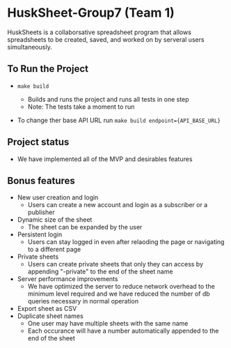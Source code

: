 # HuskSheet-Group7 (Team 1)

HuskSheets is a collaborsative spreadsheet program that allows spreadsheets to be created, saved, and worked on by serveral users simultaneously. 

## To Run the Project

-   `make build`

    -   Builds and runs the project and runs all tests in one step
    -   Note: The tests take a moment to run

-   To change ther base API URL run `make build endpoint={API_BASE_URL}`

## Project status

-   We have implemented all of the MVP and desirables features

## Bonus features

-   New user creation and login
    -   Users can create a new account and login as a subscriber or a publisher
-   Dynamic size of the sheet
    -   The sheet can be expanded by the user
-   Persistent login
    -   Users can stay logged in even after relaoding the page or
        navigating to a different page
-   Private sheets
    -   Users can create private sheets that only they can access by appending
        "-private" to the end of the sheet name
-   Server performance improvements
    -   We have optimized the server to reduce network overhead to the minimum
        level required and we have reduced the number of db queries necessary
        in normal operation
-   Export sheet as CSV
-   Duplicate sheet names
    -   One user may have multiple sheets with the same name
    -   Each occurance will have a number automatically appended to the end of the sheet
